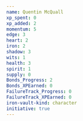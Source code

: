 ```yaml
---
name: Quentin McQuall
xp_spent: 0
xp_added: 2
momentum: 5
edge: 3
heart: 2
iron: 2
shadow: 3
wits: 1
health: 3
spirit: 1
supply: 0
Bonds_Progress: 2
Bonds_XPEarned: 0
FailureTrack_Progress: 0
FailureTrack_XPEarned: 0
iron-vault-kind: character
initiative: true
---
```



```iron-vault-character-info
```

```iron-vault-character-stats
```

```iron-vault-character-meters
```

```iron-vault-character-special-tracks
```

```iron-vault-character-impacts
```

```iron-vault-character-assets
```

